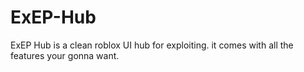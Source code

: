 # ExEP-Hub
ExEP Hub is a clean roblox UI hub for exploiting. it comes with all the features your gonna want.
